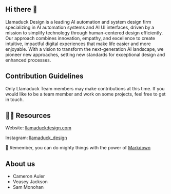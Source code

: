 ## Hi there 👋
Llamaduck Design is a leading AI automation and system design firm specializing in AI automation systems and AI UI interfaces, 
driven by a mission to simplify technology through human-centered design efficiently. Our approach combines innovation, 
empathy, and excellence to create intuitive, impactful digital experiences that make life easier and more 
enjoyable. With a vision to transform the next-generation AI landscape, we pioneer new approaches, setting new standards 
for exceptional design and enhanced processes.



## Contribution Guidelines
Only Llamaduck Team members may make contributions at this time. If you would like to be a team member and work on some projects, feel free to get in touch.



## 👩‍💻 Resources
Website: [llamaduckdesign.com](https://llamaduckdesign.com/)

Instagram: [llamaduck_design](https://www.instagram.com/llamaduck_design/)

🧙 Remember, you can do mighty things with the power of [Markdown](https://docs.github.com/github/writing-on-github/getting-started-with-writing-and-formatting-on-github/basic-writing-and-formatting-syntax)



## About us
- Cameron Auler
- Veasey Jackson
- Sam Monohan
